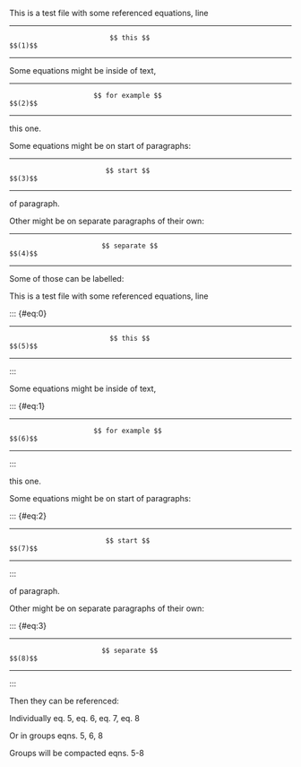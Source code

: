 This is a test file with some referenced equations, line

<div>

  ---------------------------------------------------------------- ---------
                             $$ this $$                              $$(1)$$
  ---------------------------------------------------------------- ---------

</div>

Some equations might be inside of text,

<div>

  ---------------------------------------------------------------- ---------
                         $$ for example $$                           $$(2)$$
  ---------------------------------------------------------------- ---------

</div>

this one.

Some equations might be on start of paragraphs:

<div>

  ---------------------------------------------------------------- ---------
                            $$ start $$                              $$(3)$$
  ---------------------------------------------------------------- ---------

</div>

of paragraph.

Other might be on separate paragraphs of their own:

<div>

  ---------------------------------------------------------------- ---------
                           $$ separate $$                            $$(4)$$
  ---------------------------------------------------------------- ---------

</div>

Some of those can be labelled:

This is a test file with some referenced equations, line

::: {#eq:0}
  ---------------------------------------------------------------- ---------
                             $$ this $$                              $$(5)$$
  ---------------------------------------------------------------- ---------
:::

Some equations might be inside of text,

::: {#eq:1}
  ---------------------------------------------------------------- ---------
                         $$ for example $$                           $$(6)$$
  ---------------------------------------------------------------- ---------
:::

this one.

Some equations might be on start of paragraphs:

::: {#eq:2}
  ---------------------------------------------------------------- ---------
                            $$ start $$                              $$(7)$$
  ---------------------------------------------------------------- ---------
:::

of paragraph.

Other might be on separate paragraphs of their own:

::: {#eq:3}
  ---------------------------------------------------------------- ---------
                           $$ separate $$                            $$(8)$$
  ---------------------------------------------------------------- ---------
:::

Then they can be referenced:

Individually eq. 5, eq. 6, eq. 7, eq. 8

Or in groups eqns. 5, 6, 8

Groups will be compacted eqns. 5-8
